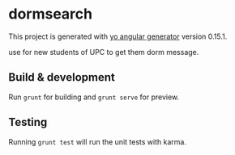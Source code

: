 # dormsearch

This project is generated with [yo angular generator](https://github.com/yeoman/generator-angular)
version 0.15.1.

use for new students of UPC to get them dorm message.

## Build & development

Run `grunt` for building and `grunt serve` for preview.

## Testing

Running `grunt test` will run the unit tests with karma.
